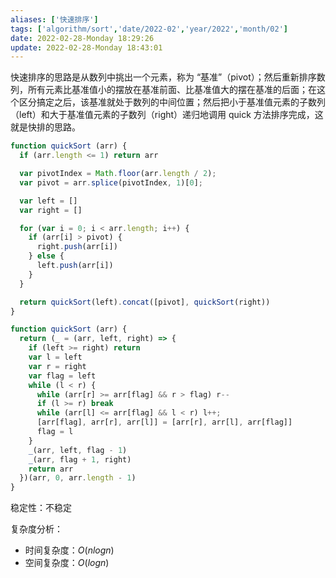 ```yaml
---
aliases: ['快速排序']
tags: ['algorithm/sort','date/2022-02','year/2022','month/02']
date: 2022-02-28-Monday 18:29:26
update: 2022-02-28-Monday 18:43:01
---
```


快速排序的思路是从数列中挑出一个元素，称为 “基准”（pivot）；然后重新排序数列，所有元素比基准值小的摆放在基准前面、比基准值大的摆在基准的后面；在这个区分搞定之后，该基准就处于数列的中间位置；然后把小于基准值元素的子数列（left）和大于基准值元素的子数列（right）递归地调用 quick 方法排序完成，这就是快排的思路。

```js
function quickSort (arr) {
  if (arr.length <= 1) return arr

  var pivotIndex = Math.floor(arr.length / 2);
  var pivot = arr.splice(pivotIndex, 1)[0];

  var left = []
  var right = []

  for (var i = 0; i < arr.length; i++) {
    if (arr[i] > pivot) {
      right.push(arr[i])
    } else {
      left.push(arr[i])
    }
  }

  return quickSort(left).concat([pivot], quickSort(right))
}

function quickSort (arr) {
  return (_ = (arr, left, right) => {
    if (left >= right) return
    var l = left
    var r = right
    var flag = left
    while (l < r) {
      while (arr[r] >= arr[flag] && r > flag) r--
      if (l >= r) break
      while (arr[l] <= arr[flag] && l < r) l++;
      [arr[flag], arr[r], arr[l]] = [arr[r], arr[l], arr[flag]]
      flag = l
    }
    _(arr, left, flag - 1)
    _(arr, flag + 1, right)
    return arr
  })(arr, 0, arr.length - 1)
}
```

稳定性：不稳定

复杂度分析：

- 时间复杂度：$O(nlogn)$
- 空间复杂度：$O(logn)$

